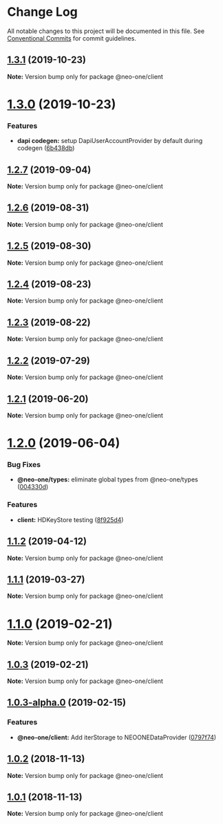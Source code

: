 # Change Log

All notable changes to this project will be documented in this file.
See [Conventional Commits](https://conventionalcommits.org) for commit guidelines.

## [1.3.1](https://github.com/neo-one-suite/neo-one/compare/@neo-one/client@1.3.0...@neo-one/client@1.3.1) (2019-10-23)

**Note:** Version bump only for package @neo-one/client





# [1.3.0](https://github.com/neo-one-suite/neo-one/compare/@neo-one/client@1.2.7...@neo-one/client@1.3.0) (2019-10-23)


### Features

* **dapi codegen:** setup DapiUserAccountProvider by default during codegen ([6b438db](https://github.com/neo-one-suite/neo-one/commit/6b438dba827b47272d5fc11f390f6912eb0303bc))





## [1.2.7](https://github.com/neo-one-suite/neo-one/compare/@neo-one/client@1.2.6...@neo-one/client@1.2.7) (2019-09-04)

**Note:** Version bump only for package @neo-one/client





## [1.2.6](https://github.com/neo-one-suite/neo-one/compare/@neo-one/client@1.2.5...@neo-one/client@1.2.6) (2019-08-31)

**Note:** Version bump only for package @neo-one/client





## [1.2.5](https://github.com/neo-one-suite/neo-one/compare/@neo-one/client@1.2.4...@neo-one/client@1.2.5) (2019-08-30)

**Note:** Version bump only for package @neo-one/client





## [1.2.4](https://github.com/neo-one-suite/neo-one/compare/@neo-one/client@1.2.3...@neo-one/client@1.2.4) (2019-08-23)

**Note:** Version bump only for package @neo-one/client





## [1.2.3](https://github.com/neo-one-suite/neo-one/compare/@neo-one/client@1.2.2...@neo-one/client@1.2.3) (2019-08-22)

**Note:** Version bump only for package @neo-one/client





## [1.2.2](https://github.com/neo-one-suite/neo-one/compare/@neo-one/client@1.2.1...@neo-one/client@1.2.2) (2019-07-29)

**Note:** Version bump only for package @neo-one/client





## [1.2.1](https://github.com/neo-one-suite/neo-one/compare/@neo-one/client@1.2.0...@neo-one/client@1.2.1) (2019-06-20)

**Note:** Version bump only for package @neo-one/client





# [1.2.0](https://github.com/neo-one-suite/neo-one/compare/@neo-one/client@1.1.2...@neo-one/client@1.2.0) (2019-06-04)


### Bug Fixes

* **@neo-one/types:** eliminate global types from @neo-one/types ([004330d](https://github.com/neo-one-suite/neo-one/commit/004330d))


### Features

* **client:** HDKeyStore testing ([8f925d4](https://github.com/neo-one-suite/neo-one/commit/8f925d4))





## [1.1.2](https://github.com/neo-one-suite/neo-one/compare/@neo-one/client@1.1.1...@neo-one/client@1.1.2) (2019-04-12)

**Note:** Version bump only for package @neo-one/client





## [1.1.1](https://github.com/neo-one-suite/neo-one/compare/@neo-one/client@1.1.0...@neo-one/client@1.1.1) (2019-03-27)

**Note:** Version bump only for package @neo-one/client





# [1.1.0](https://github.com/neo-one-suite/neo-one/compare/@neo-one/client@1.0.3...@neo-one/client@1.1.0) (2019-02-21)

**Note:** Version bump only for package @neo-one/client





## [1.0.3](https://github.com/neo-one-suite/neo-one/compare/@neo-one/client@1.0.3-alpha.0...@neo-one/client@1.0.3) (2019-02-21)

**Note:** Version bump only for package @neo-one/client





## [1.0.3-alpha.0](https://github.com/neo-one-suite/neo-one/compare/@neo-one/client@1.0.2...@neo-one/client@1.0.3-alpha.0) (2019-02-15)


### Features

* **@neo-one/client:** Add iterStorage to NEOONEDataProvider ([0797f74](https://github.com/neo-one-suite/neo-one/commit/0797f74))





## [1.0.2](https://github.com/neo-one-suite/neo-one/compare/@neo-one/client@1.0.1...@neo-one/client@1.0.2) (2018-11-13)

**Note:** Version bump only for package @neo-one/client





## [1.0.1](https://github.com/neo-one-suite/neo-one/compare/@neo-one/client@1.0.0...@neo-one/client@1.0.1) (2018-11-13)

**Note:** Version bump only for package @neo-one/client
